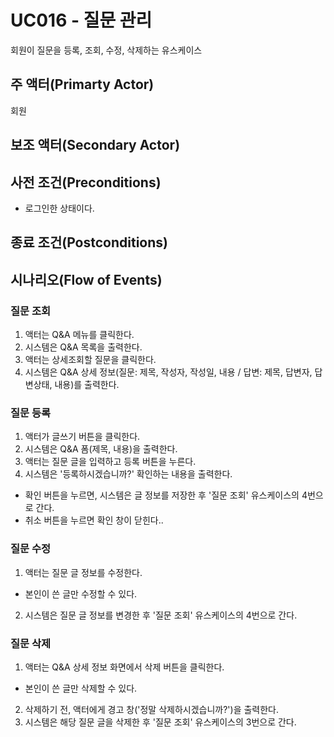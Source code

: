 # UC016 - 질문 관리

회원이 질문을 등록, 조회, 수정, 삭제하는 유스케이스

## 주 액터(Primarty Actor)
회원

## 보조 액터(Secondary Actor)

## 사전 조건(Preconditions)
- 로그인한 상태이다.

## 종료 조건(Postconditions)



## 시나리오(Flow of Events)
### 질문 조회
1. 액터는 Q&A 메뉴를 클릭한다.
2. 시스템은 Q&A 목록을 출력한다.
3. 액터는 상세조회할 질문을 클릭한다.
4. 시스템은 Q&A 상세 정보(질문: 제목, 작성자, 작성일, 내용 / 답변: 제목, 답변자, 답변상태, 내용)를 출력한다.

### 질문 등록
1. 액터가 글쓰기 버튼을 클릭한다.
2. 시스템은 Q&A 폼(제목, 내용)을 출력한다.
3. 액터는 질문 글을 입력하고 등록 버튼을 누른다.
4. 시스템은 '등록하시겠습니까?' 확인하는 내용을 출력한다.
  - 확인 버튼을 누르면, 시스템은 글 정보를 저장한 후 '질문 조회' 유스케이스의 4번으로 간다.
  - 취소 버튼을 누르면 확인 창이 닫힌다..

### 질문 수정
1. 액터는 질문 글 정보를 수정한다.
  - 본인이 쓴 글만 수정할 수 있다.
2. 시스템은 질문 글 정보를 변경한 후 '질문 조회' 유스케이스의 4번으로 간다.


### 질문 삭제
1. 액터는 Q&A 상세 정보 화면에서 삭제 버튼을 클릭한다.
  - 본인이 쓴 글만 삭제할 수 있다.
2. 삭제하기 전, 액터에게 경고 창('정말 삭제하시겠습니까?')을 출력한다.
3. 시스템은 해당 질문 글을 삭제한 후 '질문 조회' 유스케이스의 3번으로 간다.
